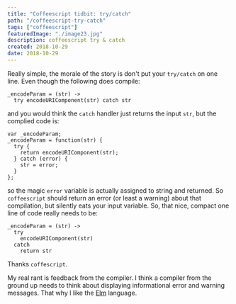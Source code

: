 ```yaml
---
title: "Coffeescript tidbit: try/catch"
path: "/coffeescript-try-catch"
tags: ["coffeescript"]
featuredImage: "./image23.jpg"
description: coffeescript try & catch
created: 2018-10-29
date: 2018-10-29
---
```


Really simple, the morale of the story is don't put your `try/catch` on one line. Even though the following does compile:

```
_encodeParam = (str) ->
  try encodeURIComponent(str) catch str
```

and you would think the `catch` handler just returns the input `str`, but the complied code is:

```
var _encodeParam;
_encodeParam = function(str) {
  try {
    return encodeURIComponent(str);
  } catch (error) {
    str = error;
  }
};
```

so the magic `error` variable is actually assigned to string
and returned. So `coffeescript` should return an error (or least a warning) about that compilation, but silently eats your input variable.
So, that nice, compact one line of code really needs to be:

```
_encodeParam = (str) ->
  try
    encodeURIComponent(str)
  catch
    return str
```

Thanks `coffescript`.

My real rant is feedback from the compiler. I think a compiler from the ground up needs to think about displaying informational error and warning messages. That why I like the [Elm](http://elm-lang.org/) language.
